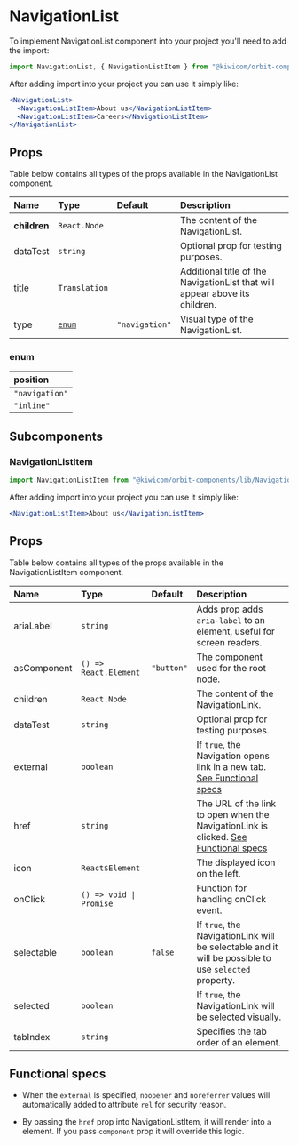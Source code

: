 # NavigationList

To implement NavigationList component into your project you'll need to add the import:

```jsx
import NavigationList, { NavigationListItem } from "@kiwicom/orbit-components/lib/NavigationList";
```

After adding import into your project you can use it simply like:

```jsx
<NavigationList>
  <NavigationListItem>About us</NavigationListItem>
  <NavigationListItem>Careers</NavigationListItem>
</NavigationList>
```

## Props

Table below contains all types of the props available in the NavigationList component.

| Name         | Type            | Default        | Description                                                                 |
| :----------- | :-------------- | :------------- | :-------------------------------------------------------------------------- |
| **children** | `React.Node`    |                | The content of the NavigationList.                                          |
| dataTest     | `string`        |                | Optional prop for testing purposes.                                         |
| title        | `Translation`   |                | Additional title of the NavigationList that will appear above its children. |
| type         | [`enum`](#enum) | `"navigation"` | Visual type of the NavigationList.                                          |

### enum

| position       |
| :------------- |
| `"navigation"` |
| `"inline"`     |

## Subcomponents

### NavigationListItem

```jsx
import NavigationListItem from "@kiwicom/orbit-components/lib/NavigationListItem";
```

After adding import into your project you can use it simply like:

```jsx
<NavigationListItem>About us</NavigationListItem>
```

## Props

Table below contains all types of the props available in the NavigationListItem component.

| Name        | Type                    | Default    | Description                                                                                               |
| :---------- | :---------------------- | :--------- | :-------------------------------------------------------------------------------------------------------- |
| ariaLabel   | `string`                |            | Adds prop adds `aria-label` to an element, useful for screen readers.                                     |
| asComponent | `() => React.Element`   | `"button"` | The component used for the root node.                                                                     |
| children    | `React.Node`            |            | The content of the NavigationLink.                                                                        |
| dataTest    | `string`                |            | Optional prop for testing purposes.                                                                       |
| external    | `boolean`               |            | If `true`, the Navigation opens link in a new tab. [See Functional specs](#functional-specs)              |
| href        | `string`                |            | The URL of the link to open when the NavigationLink is clicked. [See Functional specs](#functional-specs) |
| icon        | `React$Element`         |            | The displayed icon on the left.                                                                           |
| onClick     | `() => void \| Promise` |            | Function for handling onClick event.                                                                      |
| selectable  | `boolean`               | `false`    | If `true`, the NavigationLink will be selectable and it will be possible to use `selected` property.      |
| selected    | `boolean`               |            | If `true`, the NavigationLink will be selected visually.                                                  |
| tabIndex    | `string`                |            | Specifies the tab order of an element.                                                                    |

## Functional specs

- When the `external` is specified, `noopener` and `noreferrer` values will automatically added to attribute `rel` for security reason.

- By passing the `href` prop into NavigationListItem, it will render into `a` element. If you pass `component` prop it will override this logic.
